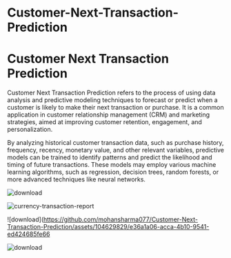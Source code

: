 # Customer-Next-Transaction-Prediction
<h1>Customer Next Transaction Prediction</h1>
<p>Customer Next Transaction Prediction refers to the process of using data analysis and predictive modeling techniques to forecast or predict when a customer is likely to make their next transaction or purchase. It is a common application in customer relationship management (CRM) and marketing strategies, aimed at improving customer retention, engagement, and personalization.</P>

<p>By analyzing historical customer transaction data, such as purchase history, frequency, recency, monetary value, and other relevant variables, predictive models can be trained to identify patterns and predict the likelihood and timing of future transactions. These models may employ various machine learning algorithms, such as regression, decision trees, random forests, or more advanced techniques like neural networks.</p>


![download](https://github.com/mohansharma077/Customer-Next-Transaction-Prediction/assets/104629829/d8041d1b-7954-4451-a33c-fe6ff1132d1d)


![currency-transaction-report](https://github.com/mohansharma077/Customer-Next-Transaction-Prediction/assets/104629829/7bf73282-05d8-427f-8322-89136b4e43ec)



![download](https://github.com/mohansharma077/Customer-Next-Transaction-Prediction/assets/104629829/e36a1a06-acca-4b10-9541-ed424685fe66



![download](https://github.com/mohansharma077/Customer-Next-Transaction-Prediction/assets/104629829/1a706ef4-7b42-415a-b4de-16c20fd894e6)
